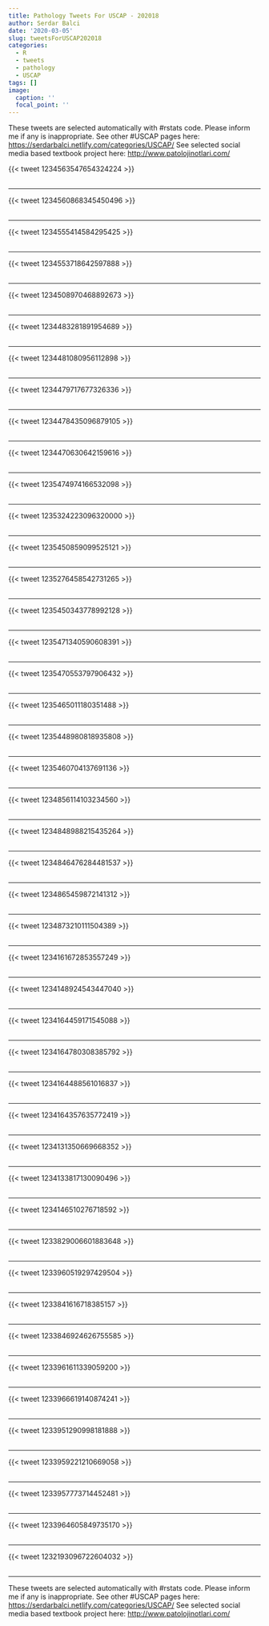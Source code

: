 ```yaml
---
title: Pathology Tweets For USCAP - 202018
author: Serdar Balci
date: '2020-03-05'
slug: tweetsForUSCAP202018
categories:
  - R
  - tweets
  - pathology
  - USCAP
tags: []
image:
  caption: ''
  focal_point: ''
---
```



These tweets are selected automatically with #rstats code. Please inform me if any is inappropriate.
See other #USCAP pages here: https://serdarbalci.netlify.com/categories/USCAP/ 
See selected social media based textbook project here: http://www.patolojinotlari.com/

{{< tweet 1234563547654324224 >}}
<br>
<br>
<hr>
{{< tweet 1234560868345450496 >}}
<br>
<br>
<hr>
{{< tweet 1234555414584295425 >}}
<br>
<br>
<hr>
{{< tweet 1234553718642597888 >}}
<br>
<br>
<hr>
{{< tweet 1234508970468892673 >}}
<br>
<br>
<hr>
{{< tweet 1234483281891954689 >}}
<br>
<br>
<hr>
{{< tweet 1234481080956112898 >}}
<br>
<br>
<hr>
{{< tweet 1234479717677326336 >}}
<br>
<br>
<hr>
{{< tweet 1234478435096879105 >}}
<br>
<br>
<hr>
{{< tweet 1234470630642159616 >}}
<br>
<br>
<hr>
{{< tweet 1235474974166532098 >}}
<br>
<br>
<hr>
{{< tweet 1235324223096320000 >}}
<br>
<br>
<hr>
{{< tweet 1235450859099525121 >}}
<br>
<br>
<hr>
{{< tweet 1235276458542731265 >}}
<br>
<br>
<hr>
{{< tweet 1235450343778992128 >}}
<br>
<br>
<hr>
{{< tweet 1235471340590608391 >}}
<br>
<br>
<hr>
{{< tweet 1235470553797906432 >}}
<br>
<br>
<hr>
{{< tweet 1235465011180351488 >}}
<br>
<br>
<hr>
{{< tweet 1235448980818935808 >}}
<br>
<br>
<hr>
{{< tweet 1235460704137691136 >}}
<br>
<br>
<hr>
{{< tweet 1234856114103234560 >}}
<br>
<br>
<hr>
{{< tweet 1234848988215435264 >}}
<br>
<br>
<hr>
{{< tweet 1234846476284481537 >}}
<br>
<br>
<hr>
{{< tweet 1234865459872141312 >}}
<br>
<br>
<hr>
{{< tweet 1234873210111504389 >}}
<br>
<br>
<hr>
{{< tweet 1234161672853557249 >}}
<br>
<br>
<hr>
{{< tweet 1234148924543447040 >}}
<br>
<br>
<hr>
{{< tweet 1234164459171545088 >}}
<br>
<br>
<hr>
{{< tweet 1234164780308385792 >}}
<br>
<br>
<hr>
{{< tweet 1234164488561016837 >}}
<br>
<br>
<hr>
{{< tweet 1234164357635772419 >}}
<br>
<br>
<hr>
{{< tweet 1234131350669668352 >}}
<br>
<br>
<hr>
{{< tweet 1234133817130090496 >}}
<br>
<br>
<hr>
{{< tweet 1234146510276718592 >}}
<br>
<br>
<hr>
{{< tweet 1233829006601883648 >}}
<br>
<br>
<hr>
{{< tweet 1233960519297429504 >}}
<br>
<br>
<hr>
{{< tweet 1233841616718385157 >}}
<br>
<br>
<hr>
{{< tweet 1233846924626755585 >}}
<br>
<br>
<hr>
{{< tweet 1233961611339059200 >}}
<br>
<br>
<hr>
{{< tweet 1233966619140874241 >}}
<br>
<br>
<hr>
{{< tweet 1233951290998181888 >}}
<br>
<br>
<hr>
{{< tweet 1233959221210669058 >}}
<br>
<br>
<hr>
{{< tweet 1233957773714452481 >}}
<br>
<br>
<hr>
{{< tweet 1233964605849735170 >}}
<br>
<br>
<hr>
{{< tweet 1232193096722604032 >}}
<br>
<br>
<hr>


These tweets are selected automatically with #rstats code. Please inform me if any is inappropriate.
See other #USCAP pages here: https://serdarbalci.netlify.com/categories/USCAP/ 
See selected social media based textbook project here: http://www.patolojinotlari.com/
